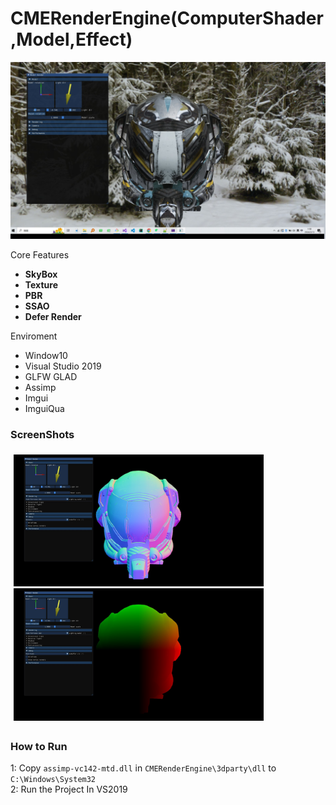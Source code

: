 # CMERenderEngine(ComputerShader,Model,Effect)
<div align="center">
  <img src="screenshots/1.jpg">
</div>

Core Features
- **SkyBox**
- **Texture**
- **PBR**
- **SSAO**
- **Defer Render**

Enviroment
- Window10
- Visual Studio 2019
- GLFW GLAD
- Assimp
- Imgui
- ImguiQua

### ScreenShots

<div style="padding: 5px">
    <img src="screenshots/2.jpg" width="400" />
    <img src="screenshots/3.jpg" width="400" />
</div>

### How to Run
1: Copy `assimp-vc142-mtd.dll` in `CMERenderEngine\3dparty\dll` to `C:\Windows\System32`    
2: Run the Project In VS2019
